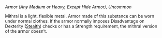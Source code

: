 _Armor (Any Medium or Heavy, Except Hide Armor), Uncommon_

Mithral is a light, flexible metal. Armor made of this substance can be worn under normal clothes. If the armor normally imposes Disadvantage on Dexterity ([Stealth](https://www.dndbeyond.com/sources/dnd/free-rules/playing-the-game#Skills)) checks or has a Strength requirement, the mithral version of the armor doesn’t.